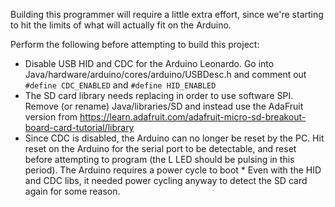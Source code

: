 Building this programmer will require a little extra effort, since we're starting to hit the limits of what will actually fit on the Arduino.

Perform the following before attempting to build this project:

* Disable USB HID and CDC for the Arduino Leonardo. Go into Java/hardware/arduino/cores/arduino/USBDesc.h and comment out `#define CDC_ENABLED` and `#define HID_ENABLED`
* The SD card library needs replacing in order to use software SPI. Remove (or rename) Java/libraries/SD and instead use the AdaFruit version from https://learn.adafruit.com/adafruit-micro-sd-breakout-board-card-tutorial/library
* Since CDC is disabled, the Arduino can no longer be reset by the PC. Hit reset on the Arduino for the serial port to be detectable, and reset before attempting to program (the L LED should be pulsing in this period). The Arduino requires a power cycle to boot
        * Even with the HID and CDC libs, it needed power cycling anyway to detect the SD card again for some reason.
